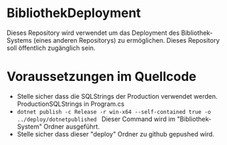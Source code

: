 # BibliothekDeployment
Dieses Repository wird verwendet um das Deployment des Bibliothek-Systems (eines anderen Repositorys) zu ermöglichen. Dieses Repository soll öffentlich zugänglich sein.

# Voraussetzungen im Quellcode
- Stelle sicher dass die SQLStrings der Production verwendet werden. ProductionSQLStrings in Program.cs
- ```dotnet publish -c Release -r win-x64 --self-contained true -o ../deploy/dotnetpublished ``` Dieser Command wird im "Bibliothek-System" Ordner ausgeführt.
- Stelle sicher dass dieser "deploy" Ordner zu github gepushed wird. 
